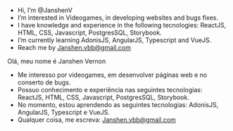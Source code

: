 - Hi, I’m @JanshenV
- I’m interested in Videogames, in developing websites and bugs fixes. 
- I have knowledge and experience in the following tecnologies: ReactJS, HTML, CSS, Javascript, PostgresSQL, Storybook.
- I’m currently learning AdonisJS, AngularJS, Typescript and VueJS.
- Reach me by Janshen.vbb@gmail.com

Olá, meu nome é Janshen Vernon
- Me interesso por videogames, em desenvolver páginas web e no conserto de bugs.
- Possuo conhecimento e experiência nas seguintes tecnologias: ReactJS, HTML, CSS, Javascript, PostgresSQL, Storybook.
- No momento, estou aprendendo as seguintes tecnologias: AdonisJS, AngularJS, Typescript e VueJS.
- Qualquer coisa, me escreva: Janshen.vbb@gmail.com
<!---
JanshenV/JanshenV is a ✨ special ✨ repository because its `README.md` (this file) appears on your GitHub profile.
You can click the Preview link to take a look at your changes.
--->
